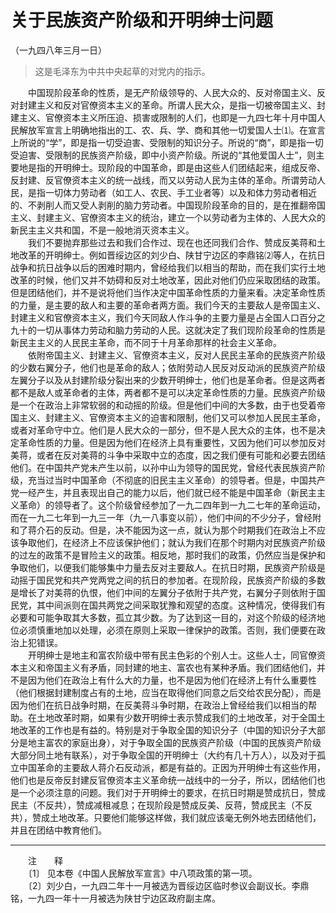 # 关于民族资产阶级和开明绅士问题  
（一九四八年三月一日）  
  
> 这是毛泽东为中共中央起草的对党内的指示。   
  
　　中国现阶段革命的性质，是无产阶级领导的、人民大众的、反对帝国主义、反对封建主义和反对官僚资本主义的革命。所谓人民大众，是指一切被帝国主义、封建主义、官僚资本主义所压迫、损害或限制的人们，也即是一九四七年十月中国人民解放军宣言上明确地指出的工、农、兵、学、商和其他一切爱国人士⑴。在宣言上所说的“学”，即是指一切受迫害、受限制的知识分子。所说的“商”，即是指一切受迫害、受限制的民族资产阶级，即中小资产阶级。所说的“其他爱国人士”，则主要地是指的开明绅士。现阶段的中国革命，即是由这些人们团结起来，组成反帝、反封建、反官僚资本主义的统一战线，而又以劳动人民为主体的革命。所谓劳动人民，是指一切体力劳动者（如工人、农民、手工业者等）以及和体力劳动者相近的、不剥削人而又受人剥削的脑力劳动者。中国现阶段革命的目的，是在推翻帝国主义、封建主义、官僚资本主义的统治，建立一个以劳动者为主体的、人民大众的新民主主义共和国，不是一般地消灭资本主义。   
　　我们不要抛弃那些过去和我们合作过、现在也还同我们合作、赞成反美蒋和土地改革的开明绅士。例如晋绥边区的刘少白、陕甘宁边区的李鼎铭⑵等人，在抗日战争和抗日战争以后的困难时期内，曾经给我们以相当的帮助，而在我们实行土地改革的时候，他们又并不妨碍和反对土地改革，因此对他们仍应采取团结的政策。但是团结他们，并不是说将他们当作决定中国革命性质的力量来看。决定革命性质的力量，是主要的敌人和主要的革命者两方面。我们今天的主要敌人是帝国主义、封建主义和官僚资本主义，我们今天同敌人作斗争的主要力量是占全国人口百分之九十的一切从事体力劳动和脑力劳动的人民。这就决定了我们现阶段革命的性质是新民主主义的人民民主革命，而不同于十月革命那样的社会主义革命。   
　　依附帝国主义、封建主义、官僚资本主义，反对人民民主革命的民族资产阶级的少数右翼分子，他们也是革命的敌人；依附劳动人民反对反动派的民族资产阶级左翼分子以及从封建阶级分裂出来的少数开明绅士，他们也是革命者。但是这两者都不是敌人或革命者的主体，两者都不是可以决定革命性质的力量。民族资产阶级是一个在政治上非常软弱的和动摇的阶级。但是他们中间的大多数，由于也受着帝国主义、封建主义、官僚资本主义的迫害和限制，他们又可以参加人民民主革命，或者对革命守中立。他们是人民大众的一部分，但不是人民大众的主体，也不是决定革命性质的力量。但是因为他们在经济上具有重要性，又因为他们可以参加反对美蒋，或者在反对美蒋的斗争中采取中立的态度，因之我们便有可能和必要去团结他们。在中国共产党未产生以前，以孙中山为领导的国民党，曾经代表民族资产阶级，充当过当时中国革命（不彻底的旧民主主义革命）的领导者。但是，中国共产党一经产生，并且表现出自己的能力以后，他们就已经不能是中国革命（新民主主义革命）的领导者了。这个阶级曾经参加了一九二四年到一九二七年的革命运动，而在一九二七年到一九三一年（九一八事变以前），他们中间的不少分子，曾经附和了蒋介石的反动。但是，决不能因为这一点，就认为那个时期我们在政治上不应该争取他们，在经济上不应该保护他们；就认为我们在那个时期内对民族资产阶级的过左的政策不是冒险主义的政策。相反地，那时我们的政策，仍然应当是保护和争取他们，以便我们能够集中力量去反对主要敌人。在抗日时期，民族资产阶级是动摇于国民党和共产党两党之间的抗日的参加者。在现阶段，民族资产阶级的多数是增长了对美蒋的仇恨，他们中间的左翼分子依附于共产党，右翼分子则依附于国民党，其中间派则在国共两党之间采取犹豫和观望的态度。这种情况，使得我们有必要和可能争取其大多数，孤立其少数。为了达到这一目的，对这个阶级的经济地位必须慎重地加以处理，必须在原则上采取一律保护的政策。否则，我们便要在政治上犯错误。   
　　开明绅士是地主和富农阶级中带有民主色彩的个别人士。这些人士，同官僚资本主义和帝国主义有矛盾，同封建的地主、富农也有某种矛盾。我们团结他们，并不是因为他们在政治上有什么大的力量，也不是因为他们在经济上有什么重要性（他们根据封建制度占有的土地，应当在取得他们同意之后交给农民分配），而是因为他们在抗日战争时期，在反美蒋斗争时期，在政治上曾经给我们以相当的帮助。在土地改革时期，如果有少数开明绅士表示赞成我们的土地改革，对于全国土地改革的工作也是有益的。特别是对于争取全国的知识分子（中国的知识分子大部分是地主富农的家庭出身），对于争取全国的民族资产阶级（中国的民族资产阶级大部分同土地有联系），对于争取全国的开明绅士（大约有几十万人），以及对于孤立中国革命的主要敌人蒋介石反动派，都是有益的。正因为开明绅士有这些作用，他们也是反帝反封建反官僚资本主义革命统一战线中的一分子，所以，团结他们也是一个必须注意的问题。我们对于开明绅士的要求，在抗日时期是赞成抗日，赞成民主（不反共），赞成减租减息；在现阶段是赞成反美、反蒋，赞成民主（不反共），赞成土地改革。只要他们能够这样做，我们就应该毫无例外地去团结他们，并且在团结中教育他们。   
  
  
------------------  
　　注　　释   
　　〔1〕 见本卷《中国人民解放军宣言》中八项政策的第一项。   
　　〔2〕刘少白，一九四二年十一月被选为晋绥边区临时参议会副议长。李鼎铭，一九四一年十一月被选为陕甘宁边区政府副主席。   